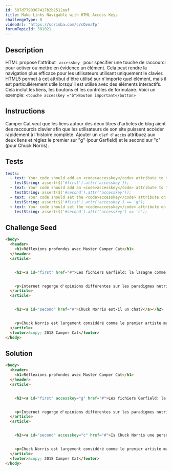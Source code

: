 ```yaml
---
id: 587d7790367417b2b2512aaf
title: Make Links Navigable with HTML Access Keys
challengeType: 0
videoUrl: 'https://scrimba.com/c/cQvmaTp'
forumTopicId: 301021
---
```


## Description
<section id='description'>
HTML propose l'attribut <code> accesskey </code> pour spécifier une touche de raccourci pour activer ou mettre en évidence un élément. Cela peut rendre la navigation plus efficace pour les utilisateurs utilisant uniquement le clavier.
HTML5 permet à cet attribut d'être utilisé sur n'importe quel élément, mais il est particulièrement utile lorsqu'il est utilisé avec des éléments interactifs. Cela inclut les liens, les boutons et les contrôles de formulaire.
Voici un exemple:
<code>&lt;touche accesskey =&quot;b&quot;&gt;Bouton important&lt;/button&gt;</code>
</section>

## Instructions
<section id='instructions'>
Camper Cat veut que les liens autour des deux titres d'articles de blog aient des raccourcis clavier afin que les utilisateurs de son site puissent accéder rapidement à l'histoire complète. Ajouter un <code>clef d'accès</code> attribuez aux deux liens et réglez le premier sur "g" (pour Garfield) et le second sur "c" (pour Chuck Norris).
</section>

## Tests
<section id='tests'>

```yml
tests:
  - text: Your code should add an <code>accesskey</code> attribute to the <code>a</code> tag with the <code>id</code> of "first".
    testString: assert($('#first').attr('accesskey'));
  - text: Your code should add an <code>accesskey</code> attribute to the <code>a</code> tag with the <code>id</code> of "second".
    testString: assert($('#second').attr('accesskey'));
  - text: Your code should set the <code>accesskey</code> attribute on the <code>a</code> tag with the <code>id</code> of "first" to "g". Note that case matters.
    testString: assert($('#first').attr('accesskey') == 'g');
  - text: Your code should set the <code>accesskey</code> attribute on the <code>a</code> tag with the <code>id</code> of "second" to "c". Note that case matters.
    testString: assert($('#second').attr('accesskey') == 'c');

```

</section>

## Challenge Seed
<section id='challengeSeed'>

<div id='html-seed'>

```html
<body>
  <header>
    <h1>Réflexions profondes avec Master Camper Cat</h1>
  </header>
  <article>


    <h2><a id="first" href="#">Les fichiers Garfield: la lasagne comme carburant d'entraînement?</a></h2>


    <p>Internet regorge d'opinions différentes sur les paradigmes nutritionnels, de la paléo de l'herbe à chat aux nettoyages des boules de poils. Mais tournons notre attention vers un carburant de fitness souvent négligé, et examinons le trifecta protéine-carb-NOM qu'est la lasagne ...</p>
  </article>
  <article>


    <h2><a id="second" href="#">Chuck Norris est-il un chat?</a></h2>


    <p>Chuck Norris est largement considéré comme le premier artiste martial de la planète, et c'est une coïncidence complète quiconque en désaccord avec ce fait disparaît mystérieusement peu de temps après. Mais la vraie question est, est-il un chat? ...</p>
  </article>
  <footer>&copy; 2018 Camper Cat</footer>
</body>
```

</div>



</section>

## Solution
<section id='solution'>

```html
<body>
  <header>
    <h1>Réflexions profondes avec Master Camper Cat</h1>
  </header>
  <article>


    <h2><a id="first" accesskey="g" href="#">Les fichiers Garfield: la lasagne comme carburant d'entraînement?</a></h2>


    <p>Internet regorge d'opinions différentes sur les paradigmes nutritionnels, de la paléo de l'herbe à chat aux nettoyages des boules de poils. Mais tournons notre attention vers un carburant de fitness souvent négligé, et examinons le trifecta protéine-carb-NOM qu'est la lasagne ...</p>
  </article>
  <article>


    <h2><a id="second" accesskey="c" href="#">Is Chuck Norris une personne chat?</a></h2>


    <p>Chuck Norris est largement considéré comme le premier artiste martial de la planète, et c'est une coïncidence complète quiconque en désaccord avec ce fait disparaît mystérieusement peu de temps après. Mais la vraie question est, est-il un chat? ...</p>
  </article>
  <footer>&copy; 2018 Camper Cat</footer>
</body>
```

</section>
